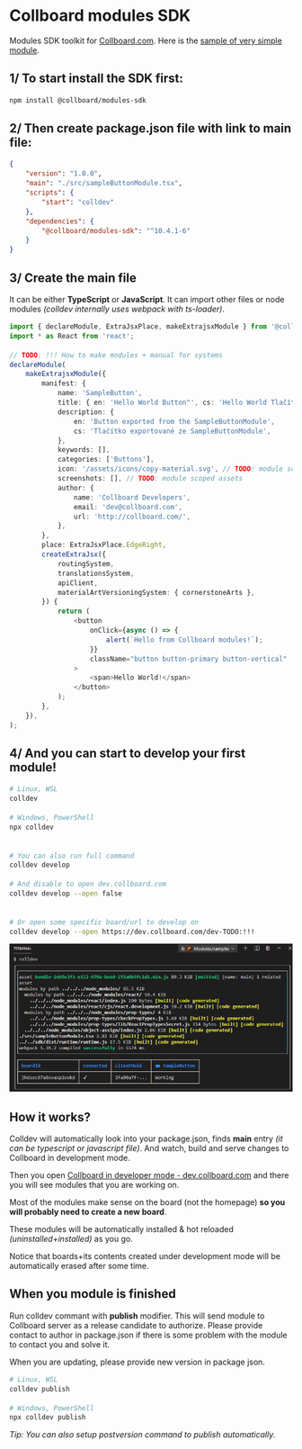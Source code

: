 # Collboard modules SDK

Modules SDK toolkit for [Collboard.com](https://collboard.com/).
Here is the [sample of very simple module](https://github.com/collboard/module-sample-basic).

## 1/ To start install the SDK first:

```bash
npm install @collboard/modules-sdk
```

<!--TODO: Also create option to install from GH repositories -->

## 2/ Then create **package.json** file with link to main file:

```json
{
    "version": "1.0.0",
    "main": "./src/sampleButtonModule.tsx",
    "scripts": {
        "start": "colldev"
    },
    "dependencies": {
        "@collboard/modules-sdk": "^10.4.1-6"
    }
}
```

<!--TODO: Auto-update versions in READMEs -->

## 3/ Create the main file

It can be either **TypeScript** or **JavaScript**. It can import other files or node modules _(colldev internally uses webpack with ts-loader)_.

```typescript
import { declareModule, ExtraJsxPlace, makeExtrajsxModule } from '@collboard/modules-sdk';
import * as React from 'react';

// TODO: !!! How to make modules + manual for systems
declareModule(
    makeExtrajsxModule({
        manifest: {
            name: 'SampleButton',
            title: { en: 'Hello World Button"', cs: 'Hello World Tlačítko' },
            description: {
                en: 'Button exported from the SampleButtonModule',
                cs: 'Tlačítko exportované ze SampleButtonModule',
            },
            keywords: [],
            categories: ['Buttons'],
            icon: '/assets/icons/copy-material.svg', // TODO: module scoped assets
            screenshots: [], // TODO: module scoped assets
            author: {
                name: 'Collboard Developers',
                email: 'dev@collboard.com',
                url: 'http://collboard.com/',
            },
        },
        place: ExtraJsxPlace.EdgeRight,
        createExtraJsx({
            routingSystem,
            translationsSystem,
            apiClient,
            materialArtVersioningSystem: { cornerstoneArts },
        }) {
            return (
                <button
                    onClick={async () => {
                        alert(`Hello from Collboard modules!`);
                    }}
                    className="button button-primary button-vertical"
                >
                    <span>Hello World!</span>
                </button>
            );
        },
    }),
);
```

## 4/ And you can start to develop your first module!

```bash
# Linux, WSL
colldev

# Windows, PowerShell
npx colldev


# You can also run full command
colldev develop

# And disable to open dev.collboard.com
colldev develop --open false


# Or open some specific board/url to develop on
colldev develop --open https://dev.collboard.com/dev-TODO:!!!

```

![Colldev running in terminal](./manual/assets/colldev-running.png 'Colldev running in terminal')

## How it works?

Colldev will automatically look into your package.json, finds **main** entry _(it can be typescript or javascript file)_. And watch, build and serve changes to Collboard in development mode.

Then you open [Collboard in developer mode - dev.collboard.com](https://dev.collboard.com) and there you will see modules that you are working on.

Most of the modules make sense on the board (not the homepage) **so you will probably need to create a new board**.

These modules will be automatically installed & hot reloaded _(uninstalled+installed)_ as you go.

Notice that boards+its contents created under development mode will be automatically erased after some time.

## When you module is finished

Run colldev commant with **publish** modifier. This will send module to Collboard server as a release candidate to authorize. Please provide contact to author in package.json if there is some problem with the module to contact you and solve it.

When you are updating, please provide new version in package json.

```bash
# Linux, WSL
colldev publish

# Windows, PowerShell
npx colldev publish
```

_Tip: You can also setup postversion command to publish automatically._
